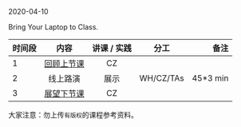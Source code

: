 2020-04-10

Bring Your Laptop to Class. 



|  时间段  |  内容    | 讲课 / 实践     |  分工  |备注       |
| :---     |   :----:    |   :----:    |    :----:    |       ---: |
|    1     | [回顾上节课](../WW7/WW7-Plan.md)     |  CZ   |          |        |
|    2     |  线上路演 |  展示   |    WH/CZ/TAs     |   45*3 min     |
|    3     | [展望下节课](../WW9/WW9-Plan.md)     |  CZ   |          |        |


大家注意：勿上传``有版权``的课程参考资料。
